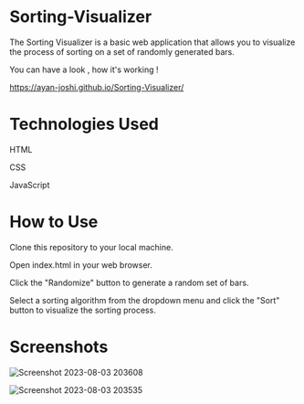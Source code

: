 # Sorting-Visualizer
The Sorting Visualizer is a basic web application that allows you to visualize the process of sorting  on a set of randomly generated bars.

You can have a look , how it's working !

https://ayan-joshi.github.io/Sorting-Visualizer/
# Technologies Used

HTML

CSS

JavaScript

# How to Use
Clone this repository to your local machine.

Open index.html in your web browser.

Click the "Randomize" button to generate a random set of bars.

Select a sorting algorithm from the dropdown menu and click the "Sort" button to visualize the sorting process.

# Screenshots

![Screenshot 2023-08-03 203608](https://github.com/ayan-joshi/Sorting-Visualizer/assets/96243602/7ca1ebc1-42e7-47d7-a43f-4110fb769cce)

![Screenshot 2023-08-03 203535](https://github.com/ayan-joshi/Sorting-Visualizer/assets/96243602/67209be1-5044-4cfa-beac-fb5ee129431d)